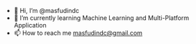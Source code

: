 - 👋 Hi, I’m @masfudindc
- 🌱 I’m currently learning Machine Learning and Multi-Platform Application
- 📫 How to reach me masfudindc@gmail.com

<!---
masfudindc/masfudindc is a ✨ special ✨ repository because its `README.md` (this file) appears on your GitHub profile.
You can click the Preview link to take a look at your changes.
--->


